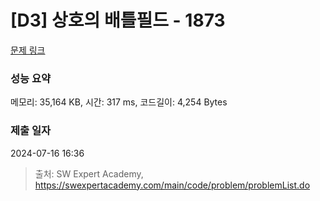 # [D3] 상호의 배틀필드 - 1873 

[문제 링크](https://swexpertacademy.com/main/code/problem/problemDetail.do?contestProbId=AV5LyE7KD2ADFAXc) 

### 성능 요약

메모리: 35,164 KB, 시간: 317 ms, 코드길이: 4,254 Bytes

### 제출 일자

2024-07-16 16:36



> 출처: SW Expert Academy, https://swexpertacademy.com/main/code/problem/problemList.do